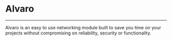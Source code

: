 # Alvaro
---

Alvaro is an easy to use networking module built to save you time on your projects without compromising on reliability, security or functionality.
